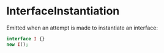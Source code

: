 # InterfaceInstantiation

Emitted when an attempt is made to instantiate an interface:

```php
interface I {}
new I();
```
